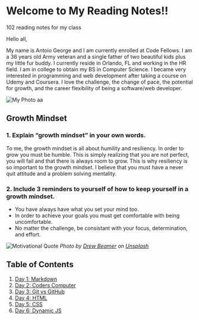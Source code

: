 # Welcome to My Reading Notes!!

102 reading notes for my class

Hello all,

My name is Antoio George and I am currently enrolled at Code Fellows. I am a 36 years old Army veteran and a single father of two beautiful kids plus my little fur buddy. I currently reside in Orlando, FL and working in the HR field. I am in college to obtain my BS in Computer Science. I became very interested in programming and web development after taking a course on Udemy and Coursera. I love the challenge, the change of pace, the potential for growth, and the career flexibility of being a software/web developer.

![My Photo](https://user-images.githubusercontent.com/86638216/140870640-7758a30e-3238-44f8-a7d5-11e702cd1a69.jpg)
aa

## Growth Mindset

### **1. Explain “growth mindset” in your own words.**

To me, the growth mindset is all about humility and resiliency. In order to grow you must be humble. This is simply realizing that you are not perfect, you will fail and that there is always room to grow. This is why resiliency is so important to the growth mindset. I believe that you must have a never quit attitude and a problem solving mentality.

### **2. Include 3 reminders to yourself of how to keep yourself in a growth mindset.**

- You have always have what you set your mind too.
- In order to achieve your goals you must get comfortable with being uncomfortable.
- No matter the challenge, be consistant with your focus, determination, and effort.

![Motivational Quote](https://images.unsplash.com/photo-1552508744-1696d4464960?ixid=MnwxMjA3fDB8MHxwaG90by1wYWdlfHx8fGVufDB8fHx8&ixlib=rb-1.2.1&auto=format&fit=crop&w=1470&q=80)
_Photo by [Drew Beamer](https://unsplash.com/@drew_beamer?utm_source=unsplash&utm_medium=referral&utm_content=creditCopyText) on [Unsplash](https://unsplash.com/s/photos/motivation?utm_source=unsplash&utm_medium=referral&utm_content=creditCopyText)_

## Table of Contents

1. [Day 1: Markdown](/)
2. [Day 2: Coders Computer](terminal.md)
3. [Day 3: Git vs GitHub](git.md)
4. [Day 4: HTML](HTML.md)
5. [Day 5: CSS](css.md)
6. [Day 6: Dynamic JS](/)

